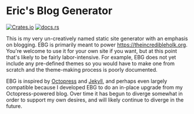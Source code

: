 # Eric's Blog Generator

[![Crates.io](https://img.shields.io/crates/v/ebg)](https://crates.io/crates/ebg)
[![docs.rs](https://img.shields.io/docsrs/ebg)](https://docs.rs/ebg/latest/ebg/)

This is my very un-creatively named static site generator with an emphasis on blogging.
EBG is primarily meant to power <https://theincredibleholk.org>.
You're welcome to use it for your own site if you want, but at this point that's likely to be fairly labor-intensive.
For example, EBG does not yet include any pre-defined themes so you would have to make one from scratch and the theme-making process is poorly documented.

EBG is inspired by [Octopress] and [Jekyll], and perhaps even largely compatible because I developed EBG to do an in-place upgrade from my Octopress-powered blog.
Over time it has begun to diverge somewhat in order to support my own desires, and will likely continue to diverge in the future.

[Octopress]: http://octopress.org/
[Jekyll]: https://jekyllrb.com/
